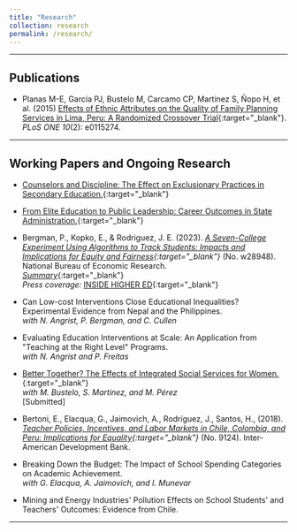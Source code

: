 ```yaml
---
title: "Research"
collection: research
permalink: /research/
---
```


---

## Publications

- Planas M-E, García PJ, Bustelo M, Carcamo CP, Martinez S, Ñopo H, et al. (2015) [Effects of Ethnic Attributes on the Quality of Family Planning Services in Lima, Peru: A Randomized Crossover Trial](https://doi.org/10.1371/journal.pone.0115274){:target="_blank"}. *PLoS ONE 10*(2): e0115274.

---


## Working Papers and Ongoing Research

- [Counselors and Discipline: The Effect on Exclusionary Practices in Secondary Education.](https://jerodriguezs.github.io/files/jrodriguez_jmp.pdf){:target="_blank"}  

- [From Elite Education to Public Leadership: Career Outcomes in State Administration.](https://jerodriguezs.github.io/files/eliteu_pubsector_paper.pdf){:target="_blank"}

- Bergman, P., Kopko, E., & Rodriguez, J. E. (2023). *[A Seven-College Experiment Using Algorithms to Track Students: Impacts and Implications for Equity and Fairness](https://www.nber.org/papers/w28948){:target="_blank"}* (No. w28948). National Bureau of Economic Research.  
[*Summary*](https://jerodriguezs.github.io/files/res_summary_nber_w28948.pdf){:target="_blank"}  
*Press coverage:* [INSIDE HIGHER ED](https://www.insidehighered.com/news/2021/07/01/report-suggests-algorithms-can-help-fix-remedial-education){:target="_blank"}

- Can Low-cost Interventions Close Educational Inequalities? Experimental Evidence from Nepal and the Philippines.  
  *with N. Angrist, P. Bergman, and C. Cullen*

- Evaluating Education Interventions at Scale: An Application from "Teaching at the Right Level" Programs.  
  *with N. Angrist and P. Freitas*

- [Better Together? The Effects of Integrated Social Services for Women.](https://jerodriguezs.github.io/files/Bustelo_et_al_Ciudad_Mujer_Manuscript.pdf){:target="_blank"}  
  *with M. Bustelo, S. Martinez, and M. Pérez*  
  [Submitted]

- Bertoni, E., Elacqua, G., Jaimovich, A., Rodríguez, J., Santos, H., (2018). *[Teacher Policies, Incentives, and Labor Markets in Chile, Colombia, and Peru: Implications for Equality](http://dx.doi.org/10.18235/0001319){:target="_blank"}* (No. 9124). Inter-American Development Bank.

- Breaking Down the Budget: The Impact of School Spending Categories on Academic Achievement.  
  *with G. Elacqua, A. Jaimovich, and I. Munevar*
  
- Mining and Energy Industries' Pollution Effects on School Students' and Teachers' Outcomes: Evidence from Chile.

---
